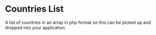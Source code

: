 # Countries List

A list of countries in an array in php format so this can be picked up and dropped into your application.
